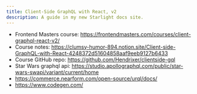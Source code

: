 ```yaml
---
title: Client-Side GraphQL with React, v2
description: A guide in my new Starlight docs site.
---
```


* Frontend Masters course: <https://frontendmasters.com/courses/client-graphql-react-v2/>
* Course notes: <https://clumsy-humor-894.notion.site/Client-side-GraphQL-with-React-4248372d51604858aaf9eeb9127b6433>
* Course GitHub repo: <https://github.com/Hendrixer/clientside-gql>
* Star Wars graphql api: <https://studio.apollographql.com/public/star-wars-swapi/variant/current/home>
* <https://commerce.nearform.com/open-source/urql/docs/>
* <https://www.codegen.com/>